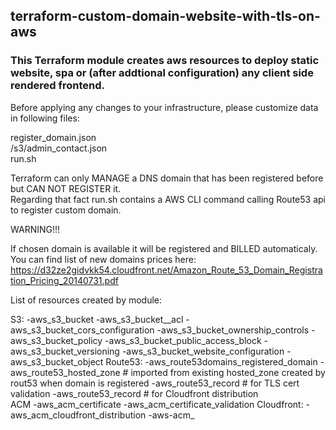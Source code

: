 <h2>terraform-custom-domain-website-with-tls-on-aws</h2>

<h3>This Terraform module creates aws resources to deploy static website, spa or (after addtional  configuration) any client side rendered frontend.</h3> 

<p>Before applying any changes to your infrastructure, please customize data in following files:</p>

register_domain.json<br>
/s3/admin_contact.json<br> 
run.sh

<p>Terraform can only MANAGE a DNS domain that has been registered before but CAN NOT REGISTER it.<br>
Regarding that fact run.sh contains a AWS CLI command calling Route53 api to register custom domain.<br>

WARNING!!!

If chosen domain is available it will be registered and BILLED automaticaly.<br> 
You can find list of new domains prices here: <br>https://d32ze2gidvkk54.cloudfront.net/Amazon_Route_53_Domain_Registration_Pricing_20140731.pdf</p>


<p>List of resources created by module:

S3:
  -aws_s3_bucket
  -aws_s3_bucket__acl
  -aws_s3_bucket_cors_configuration
  -aws_s3_bucket_ownership_controls
  -aws_s3_bucket_policy
  -aws_s3_bucket_public_access_block
  -aws_s3_bucket_versioning
  -aws_s3_bucket_website_configuration
  -aws_s3_bucket_object
Route53:
  -aws_route53domains_registered_domain
  -aws_route53_hosted_zone    # imported from existing hosted_zone created by rout53 when domain is registered
  -aws_route53_record         # for TLS cert validation 
  -aws_route53_record         # for Cloudfront distribution  
ACM
  -aws_acm_certificate
  -aws_acm_certificate_validation
Cloudfront:
  -aws_acm_cloudfront_distribution
  -aws-acm_             
</p>
